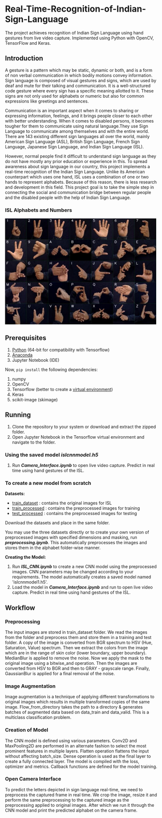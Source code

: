 # Real-Time-Recognition-of-Indian-Sign-Language

The project achieves recognition of Indian Sign Language using hand gestures from live video capture. Implemented using Python with OpenCV, TensorFlow and Keras.

## Introduction 

A gesture is a pattern which may be static, dynamic or both, and is a form of non verbal communication in which bodily motions convey information. Sign language is composed of visual gestures and signs, which are used by deaf and mute for their talking and communication. It is a well-structured code gesture where every sign has a specific meaning allotted to it. These signs are not only used for alphabets or numeric but also for common expressions like greetings and sentences. 


Communication is an important aspect when it comes to sharing or expressing information, feelings, and it brings people closer to each other with better understanding. 
When it comes to disabled persons, it becomes tougher for them to communicate using natural language.They use Sign Language to communicate among themselves and with the entire world. There are 143 existing different sign languages all over the world, mainly American Sign Language (ASL), British Sign Language, French Sign Language, Japanese Sign Language, and Indian Sign Language (ISL). 

However, normal people find it difficult to understand sign language as they do not have mostly any prior education or experience in this. 
To spread awareness about sign language in our country, this project implements a real-time recognition of the Indian Sign Language. 
Unlike its American counterpart which uses one hand, ISL uses a combination of one or two hands to represent alphabets. 
Because of this reason, there is less research and development in this field. 
This project goal is to take the simple step in connecting the social and communication bridge between regular people and the disabled people with the help of Indian Sign Language.

### ISL Alphabets and Numbers

<img src="https://github.com/Varshini-E/Real-Time-Recognition-of-Indian-Sign-Language/blob/master/ISL_Alphabet.png" width="500" height="350"> 

## Prerequisites

1. [Python](https://www.python.org/downloads/) (64-bit for compatibility with Tensorflow)
2. [Anaconda](https://www.anaconda.com/products/individual)
3. Jupyter Notebook (IDE) 

Now, ```pip install``` the following dependencies:

1. numpy
2. OpenCV
3. Tensorflow (better to create a [virtual environment](https://www.tensorflow.org/install/pip))
4. Keras
5. scikit-image (skimage)

## Running 

1. Clone the repository to your system or download and extract the zipped folder. 
2. Open Jupyter Notebook in the Tensorflow virtual environment and navigate to the folder. 

### Using the saved model *islcnnmodel.h5*

1. Run ***Camera_Interface.ipynb*** to open live video capture. Predict in real time using hand gestures of the ISL.

### To create a new model from scratch

**Datasets:**
- [train_dataset](https://drive.google.com/drive/folders/1A6Swp8UDFqiYGzetnHADW7OkFozI5VVG?usp=sharing) : contains the original images for ISL
- [train_processed](https://drive.google.com/drive/folders/1jPZV32mCO1Rg6ZToVswSIp5-G9rkpAC3?usp=sharing) : contains the preprocessed images for training
- [test_processed](https://drive.google.com/drive/folders/1boqHZ2VhTFEtEZkrRvvJOHGHc1ye-dsH?usp=sharing) : contains the preprocessed images for testing

Download the datasets and place in the same folder.

You may use the three datasets directly or to create your own version of preprocessed images with specified dimensions and masking, run ***preprocessing.ipynb***. This automatically
preprocesses the images and stores them in the alphabet folder-wise manner. 

**Creating the Model:**

1. Run ***ISL_CNN.ipynb*** to create a new CNN model using the preprocessed images. CNN parameters may be changed according to your requirements. 
The model automatically creates a saved model named 'islcnnmodel1.h5'.
2. Load the model in ***Camera_Interface.ipynb*** and run to open live video capture. Predict in real time using hand gestures of the ISL.

## Workflow

### Preprocessing

The input images are stored in train_dataset folder. We read the images from the folder and preprocess them and store them in a training and test folder. A copy of the image is converted from BGR spectrum to HSV (Hue, Saturation, Value) spectrum. Then we extract the colors from the image which are in the range of skin color (lower boundary, upper boundary). MedianBlur is applied to remove the noise. Now we apply the mask to the original image using a bitwise_and operation. Then the images are converted from HSV to BGR and then to GRAY - grayscale range. Finally, GaussianBlur is applied for a final removal of the noise. 

### Image Augmentation

Image augmentation is a technique of applying different transformations to original images which results in multiple transformed copies of the same image. Flow_from_directory takes the path to a directory & generates batches of augmented data based on data_train and data_valid. This is a multiclass classification problem. 

### Creation of Model

The CNN model is defined using various parameters. Conv2D and MaxPooling2D are performed in an alternate fashion to select the most prominent features in multiple layers. Flatten operation flattens the input without affecting batch_size. Dense operation is used as the final layer to create a fully connected layer.
The model is compiled with the loss, optimizer and metrics. Callback functions are defined for the model training.

### Open Camera Interface

To predict the letters depicted in sign language real-time, we need to preprocess the captured frame in real time. We crop the image, resize it and perform the same preprocessing to the captured image as the preprocessing applied to original images. After which we run it through the CNN model and print the predicted alphabet on the camera frame. 






